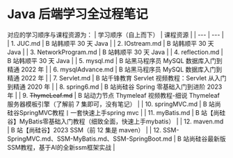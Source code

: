 # Java 后端学习全过程笔记
对应的学习顺序与课程资源为：
| 学习顺序（自上而下）    |      课程资源         |
| ---                   |         ---          |
| 1. JUC.md             | B 站韩顺平 30 天 Java |
| 2. IOstream.md        | B 站韩顺平 30 天 Java |
| 3. NetworkProgram.md  | B 站韩顺平 30 天 Java |
| 4. reflection.md      | B 站韩顺平 30 天 Java |
| 5. mysql.md           | B 站黑马程序员 MySQL 数据库入门到精通 2022 年 |
| 6. mysqlAdvance.md    | B 站黑马程序员 MySQL 数据库入门到精通 2022 年 |
| 7. Servlet.md         | B 站千锋教育 Servlet 视频教程：Servlet 从入门到精通 2020 年 |
| 8. spring6.md         | B 站尚硅谷 Spring 零基础入门到进阶 2023 年 |
| 9. ~~ThymeLeaf.md~~   | B 站动力节点 Thymeleaf 视频教程-细说 Thymeleaf 服务器模板引擎（了解前 7 集即可，没有笔记） |
| 10. springMVC.md      | B 站尚硅谷SpringMVC教程丨一套快速上手spring mvc |
| 11. myBatis.md        | B 站【尚硅谷】MyBatis零基础入门教程（细致全面，快速上手mybatis） |
| 12. maven.md          | B 站【尚硅谷】2023 SSM（前 12 集是 maven） |
| 12. SSM-SpringMVC.md、SSM-MyBatis.md、SSM-SpringBoot.md | B 站尚硅谷最新版SSM教程，基于AI的全新ssm框架实战 |